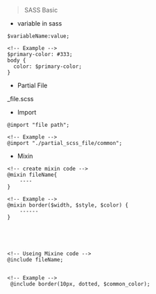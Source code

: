 > SASS Basic

- variable in sass

```
$variableName:value;

<!-- Example -->
$primary-color: #333;
body {
  color: $primary-color;
}
```

- Partial File

\_file.scss

- Import

```
@import "file path";

<!-- Example -->
@import "./partial_scss_file/common";
```

- Mixin

```
<!-- create mixin code -->
@mixin fileName{
    ----
}

<!-- Example -->
@mixin border($width, $style, $color) {
    ------
}





<!-- Useing Mixine code -->
@include fileName;


<!-- Example -->
 @include border(10px, dotted, $common_color);
```
